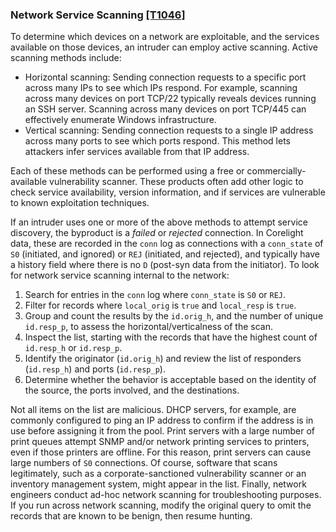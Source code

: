 ### Network Service Scanning [\[T1046\]](https://attack.mitre.org/techniques/T1046/)

To determine which devices on a network are exploitable, and the services available on those devices, an intruder can employ active scanning. Active scanning methods include:
- Horizontal scanning: Sending connection requests to a specific port across many IPs to see which IPs respond. For example, scanning across many devices on port TCP/22 typically reveals devices running an SSH server. Scanning across many devices on port TCP/445 can effectively enumerate Windows infrastructure.
- Vertical scanning: Sending connection requests to a single IP address across many ports to see which ports respond. This method lets attackers infer services available from that IP address.

Each of these methods can be performed using a free or commercially-available vulnerability scanner. These products often add other logic to check service availability, version information, and if services are vulnerable to known exploitation techniques.

If an intruder uses one or more of the above methods to attempt service discovery, the byproduct is a _failed_ or _rejected_ connection. In Corelight data, these are recorded in the `conn` log as connections with a `conn_state` of `S0` (initiated, and ignored) or `REJ` (initiated, and rejected), and typically have a history field where there is no `D` (post-syn data from the initiator). To look for network service scanning internal to the network:
1. Search for entries in the `conn` log where `conn_state` is `S0` or `REJ`.
2. Filter for records where `local_orig` is `true` and `local_resp` is `true`.
3. Group and count the results by the `id.orig_h`, and the number of unique `id.resp_p`, to assess the horizontal/verticalness of the scan.
4. Inspect the list, starting with the records that have the highest count of `id.resp_h` or `id.resp_p`.
5. Identify the originator (`id.orig_h`) and review the list of responders (`id.resp_h`) and ports (`id.resp_p`).
6. Determine whether the behavior is acceptable based on the identity of the source, the ports involved, and the destinations.

Not all items on the list are malicious. DHCP servers, for example, are commonly configured to ping an IP address to confirm if the address is in use before assigning it from the pool. Print servers with a large number of print queues attempt SNMP and/or network printing services to printers, even if those printers are offline. For this reason, print servers can cause large numbers of `S0` connections. Of course, software that scans legitimately, such as a corporate-sanctioned vulnerability scanner or an inventory management system, might appear in the list. Finally, network engineers conduct ad-hoc network scanning for troubleshooting purposes. If you run across network scanning, modify the original query to omit the records that are known to be benign, then resume hunting.
